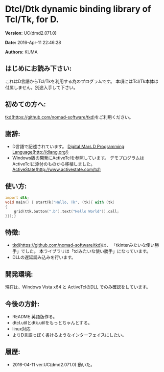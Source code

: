 # Dtcl/Dtk dynamic binding library of Tcl/Tk, for D.


__Version:__ UC(dmd2.071.0)

__Date:__ 2016-Apr-11 22:46:28

__Authors:__ KUMA


## はじめにお読み下さい:
これはD言語からTcl/Tkを利用する為のプログラムです。
本項にはTcl/Tk本体は付属しません。別途入手して下さい。


## 初めての方へ:
[tkd(https://github.com/nomad-software/tkd)](https://github.com/nomad-software/tkd)をご利用ください。


## 謝辞:
- D言語で記述されています。
  [Digital Mars D Programming Language(http://dlang.org/)](http://dlang.org/)
- Windows版の開発にActiveTclを参照しています。
  デモプログラムはActiveTclに添付のものから移植しました。
  [ActiveState(http://www.activestate.com/tcl)](http://www.activestate.com/tcl)



## 使い方:
```d
import dtk;
void main() { startTk("Hello, Tk", (tk){ with (tk)
{
    grid(ttk.button(".b").text("Hello World")).call;
}});}

```


## 特徴:
- [tkd(https://github.com/nomad-software/tkd)](https://github.com/nomad-software/tkd)は、
  「tkinterみたいな使い勝手」でした。
  本ライブラリは「tclみたいな使い勝手」になっています。
- DLLの遅延読み込みを行います。



## 開発環境:
現在は、Windows Vista x64 と ActiveTclのDLL でのみ確認をしています。


## 今後の方針:
- README 英語版作る。
- dtcl.utilとdtk.utilをもっとちゃんとする。
- linux対応
- よりD言語っぽく書けるようなインターフェイスにしたい。



## 履歴:
- 2016-04-11 ver.UC(dmd2.071.0) 動いた。



